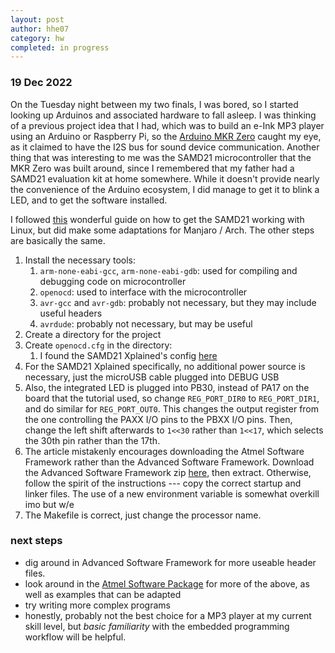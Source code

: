 ```yaml
---
layout: post
author: hhe07
category: hw
completed: in progress
---
```


### 19 Dec 2022

On the Tuesday night between my two finals, I was bored, so I started looking up Arduinos and associated hardware to fall asleep. I was thinking of a previous project idea that I had, which was to build an e-Ink MP3 player using an Arduino or Raspberry Pi, so the [Arduino MKR Zero](https://store-usa.arduino.cc/products/arduino-mkr-zero-i2s-bus-sd-for-sound-music-digital-audio-data?selectedStore=us) caught my eye, as it claimed to have the I2S bus for sound device communication. Another thing that was interesting to me was the SAMD21 microcontroller that the MKR Zero was built around, since I remembered that my father had a SAMD21 evaluation kit at home somewhere. While it doesn't provide nearly the convenience of the Arduino ecosystem, I did manage to get it to blink a LED, and to get the software installed.

I followed [this](https://omzlo.com/articles/programming-the-samd21-using-atmel-ice-with-openocd-(updated)) wonderful guide on how to get the SAMD21 working with Linux, but did make some adaptations for Manjaro / Arch. The other steps are basically the same.

1. Install the necessary tools:
   1. ``arm-none-eabi-gcc``, ``arm-none-eabi-gdb``: used for compiling and debugging code on microcontroller
   2. ``openocd``: used to interface with the microcontroller
   3. ``avr-gcc`` and ``avr-gdb``: probably not necessary, but they may include useful headers
   4. ``avrdude``: probably not necessary, but may be useful
2. Create a directory for the project
3. Create ``openocd.cfg`` in the directory:
   1. I found the SAMD21 Xplained's config [here](https://github.com/arduino/OpenOCD/blob/master/tcl/board/atmel_samd21_xplained_pro.cfg)
5. For the SAMD21 Xplained specifically, no additional power source is necessary, just the microUSB cable plugged into DEBUG USB
6. Also, the integrated LED is plugged into PB30, instead of PA17 on the board that the tutorial used, so change ``REG_PORT_DIR0`` to ``REG_PORT_DIR1``, and do similar for ``REG_PORT_OUT0``. This changes the output register from the one controlling the PAXX I/O pins to the PBXX I/O pins. Then, change the left shift afterwards to ``1<<30`` rather than ``1<<17``, which selects the 30th pin rather than the 17th.
7.  The article mistakenly encourages downloading the Atmel Software Framework rather than the Advanced Software Framework. Download the Advanced Software Framework zip [here](https://www.microchip.com/en-us/tools-resources/develop/libraries/advanced-software-framework), then extract. Otherwise, follow the spirit of the instructions --- copy the correct startup and linker files. The use of a new environment variable is somewhat overkill imo but w/e
8.  The Makefile is correct, just change the processor name.

### next steps
- dig around in Advanced Software Framework for more useable header files.
- look around in the [Atmel Software Package](https://github.com/atmelcorp/atmel-software-package) for more of the above, as well as examples that can be adapted
- try writing more complex programs
- honestly, probably not the best choice for a MP3 player at my current skill level, but *basic familiarity* with the embedded programming workflow will be helpful.